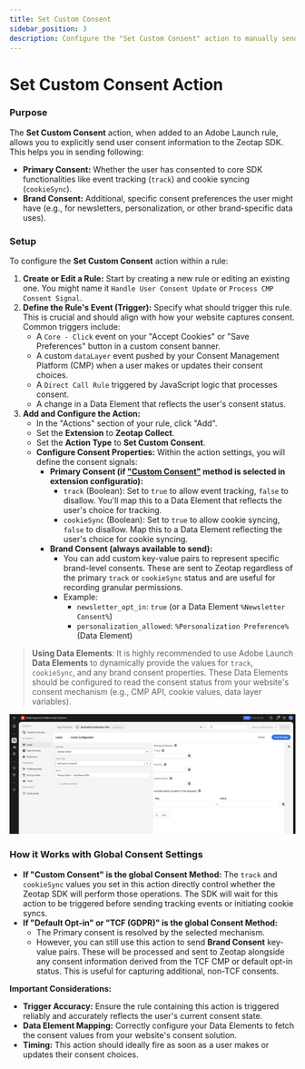 ```yaml
---
title: Set Custom Consent
sidebar_position: 3
description: Configure the "Set Custom Consent" action to manually send user consent signals (primary and brand consents) to Zeotap via Adobe Launch.
---
```


# Set Custom Consent Action

### Purpose

The **Set Custom Consent** action, when added to an Adobe Launch rule, allows you to explicitly send user consent information to the Zeotap SDK. This helps you in sending following:

*   **Primary Consent:** Whether the user has consented to core SDK functionalities like event tracking (`track`) and cookie syncing (`cookieSync`).
*   **Brand Consent:** Additional, specific consent preferences the user might have (e.g., for newsletters, personalization, or other brand-specific data uses).

### Setup

To configure the **Set Custom Consent** action within a rule:

1.  **Create or Edit a Rule:** Start by creating a new rule or editing an existing one. You might name it `Handle User Consent Update` or `Process CMP Consent Signal`.
2.  **Define the Rule's Event (Trigger):** Specify what should trigger this rule. This is crucial and should align with how your website captures consent. Common triggers include:
    *   A `Core - Click` event on your "Accept Cookies" or "Save Preferences" button in a custom consent banner.
    *   A custom `dataLayer` event pushed by your Consent Management Platform (CMP) when a user makes or updates their consent choices.
    *   A `Direct Call Rule` triggered by JavaScript logic that processes consent.
    *   A change in a Data Element that reflects the user's consent status.
3.  **Add and Configure the Action:**
    *   In the "Actions" section of your rule, click "Add".
    *   Set the **Extension** to **Zeotap Collect**.
    *   Set the **Action Type** to **Set Custom Consent**.
    *   **Configure Consent Properties:** Within the action settings, you will define the consent signals:
        *   **Primary Consent (if ["Custom Consent"](../configure#3-custom-consent) method is selected in extension configuratio):**
            *   `track` (Boolean): Set to `true` to allow event tracking, `false` to disallow. You'll map this to a Data Element that reflects the user's choice for tracking.
            *   `cookieSync` (Boolean): Set to `true` to allow cookie syncing, `false` to disallow. Map this to a Data Element reflecting the user's choice for cookie syncing.
        *   **Brand Consent (always available to send):**
            *   You can add custom key-value pairs to represent specific brand-level consents. These are sent to Zeotap regardless of the primary `track` or `cookieSync` status and are useful for recording granular permissions.
            *   Example:
                *   `newsletter_opt_in`: `true` (or a Data Element `%Newsletter Consent%`)
                *   `personalization_allowed`: `%Personalization Preference%` (Data Element)

> **Using Data Elements**: It is highly recommended to use Adobe Launch **Data Elements** to dynamically provide the values for `track`, `cookieSync`, and any brand consent properties. These Data Elements should be configured to read the consent status from your website's consent mechanism (e.g., CMP API, cookie values, data layer variables).

![Set Custom Consent](../../../static/img/Adobe/Adobe_CustomConsentRule.png)

### How it Works with Global Consent Settings

*   **If "Custom Consent" is the global Consent Method:** The `track` and `cookieSync` values you set in this action directly control whether the Zeotap SDK will perform those operations. The SDK will wait for this action to be triggered before sending tracking events or initiating cookie syncs.
*   **If "Default Opt-in" or "TCF (GDPR)" is the global Consent Method:**
    *   The Primary consent is resolved by the selected mechanism.
    *   However, you can still use this action to send **Brand Consent** key-value pairs. These will be processed and sent to Zeotap alongside any consent information derived from the TCF CMP or default opt-in status. This is useful for capturing additional, non-TCF consents.

**Important Considerations:**

*   **Trigger Accuracy:** Ensure the rule containing this action is triggered reliably and accurately reflects the user's current consent state.
*   **Data Element Mapping:** Correctly configure your Data Elements to fetch the consent values from your website's consent solution.
*   **Timing:** This action should ideally fire as soon as a user makes or updates their consent choices.
